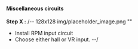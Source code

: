 #### Miscellaneous circuits ####
**Step X :**
/-- 128x128 img/placeholder_image.png ""
- Install RPM input circuit
- Choose either hall or VR input.
--/
